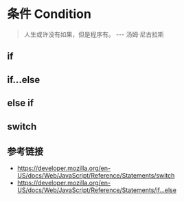 # 条件 Condition

> 人生或许没有如果，但是程序有。 --- 汤姆·尼古拉斯

## if

## if...else

## else if

## switch


## 参考链接
* https://developer.mozilla.org/en-US/docs/Web/JavaScript/Reference/Statements/switch
* https://developer.mozilla.org/en-US/docs/Web/JavaScript/Reference/Statements/if...else
